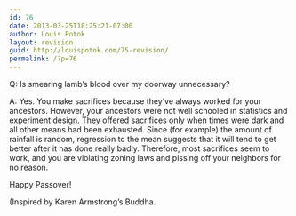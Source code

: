 ```yaml
---
id: 76
date: 2013-03-25T18:25:21-07:00
author: Louis Potok
layout: revision
guid: http://louispotok.com/75-revision/
permalink: /?p=76
---
```

Q: Is smearing lamb&#8217;s blood over my doorway unnecessary?

A: Yes. You make sacrifices because they&#8217;ve always worked for your ancestors. However, your ancestors were not well schooled in statistics and experiment design. They offered sacrifices only when times were dark and all other means had been exhausted. Since (for example) the amount of rainfall is random, regression to the mean suggests that it will tend to get better after it has done really badly. Therefore, most sacrifices seem to work, and you are violating zoning laws and pissing off your neighbors for no reason.

Happy Passover!

(Inspired by Karen Armstrong&#8217;s Buddha.